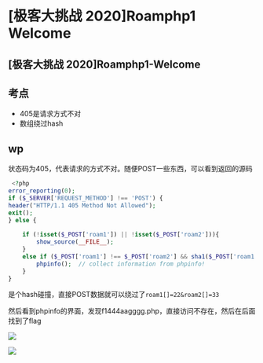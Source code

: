 # \[极客大挑战 2020]Roamphp1 Welcome

## \[极客大挑战 2020]Roamphp1-Welcome

## 考点

* 405是请求方式不对
* 数组绕过hash

## wp

状态码为405，代表请求的方式不对。随便POST一些东西，可以看到返回的源码

```php
 <?php
error_reporting(0);
if ($_SERVER['REQUEST_METHOD'] !== 'POST') {
header("HTTP/1.1 405 Method Not Allowed");
exit();
} else {
    
    if (!isset($_POST['roam1']) || !isset($_POST['roam2'])){
        show_source(__FILE__);
    }
    else if ($_POST['roam1'] !== $_POST['roam2'] && sha1($_POST['roam1']) === sha1($_POST['roam2'])){
        phpinfo();  // collect information from phpinfo!
    }
}
```

是个hash碰撞，直接POST数据就可以绕过了`roam1[]=22&roam2[]=33`

然后看到phpinfo的界面，发现f1444aagggg.php，直接访问不存在，然后在后面找到了flag

![](../../.gitbook/assets/Cv54d\_9U5BoobLe0Ea7Aw0qenZQmdtM79O\_5OQz93dI.png)

![](../../.gitbook/assets/WHyibmT2v-aNCcSXhcanvcDQ6aVhg\_U59\_U8lKXlwRs.png)
